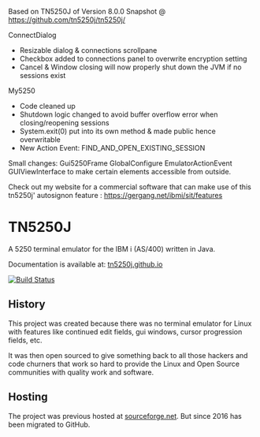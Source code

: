 Based on TN5250J of Version 8.0.0 Snapshot @ https://github.com/tn5250j/tn5250j/

ConnectDialog
 - Resizable dialog & connections scrollpane
 - Checkbox added to connections panel to overwrite encryption setting
 - Cancel & Window closing will now properly shut down the JVM if no sessions exist   
 
My5250
 - Code cleaned up
 - Shutdown logic changed to avoid buffer overflow error when closing/reopening sessions
 - System.exit(0) put into its own method & made public hence overwritable
 - New Action Event: FIND_AND_OPEN_EXISTING_SESSION

Small changes: 
 Gui5250Frame
 GlobalConfigure
 EmulatorActionEvent
 GUIViewInterface
to make certain elements accessible from outside.

Check out my website for a commercial software that can make use of this tn5250j' autosignon feature : https://gergang.net/ibmi/sit/features


# TN5250J
A 5250 terminal emulator for the IBM i (AS/400) written in Java.

Documentation is available at: [tn5250j.github.io](https://tn5250j.github.io/)

[![Build Status](https://travis-ci.org/tn5250j/tn5250j.svg?branch=travis)](https://travis-ci.org/tn5250j/tn5250j)

## History

This project was created because there was no terminal emulator for Linux with features like continued edit fields, gui windows, cursor progression fields, etc.

It was then open sourced to give something back to all those hackers and code churners that work so hard to provide the Linux and Open Source communities with quality work and software.



## Hosting

The project was previous hosted at [sourceforge.net](https://sourceforge.net/projects/tn5250j/). But since 2016 has been migrated to GitHub.
